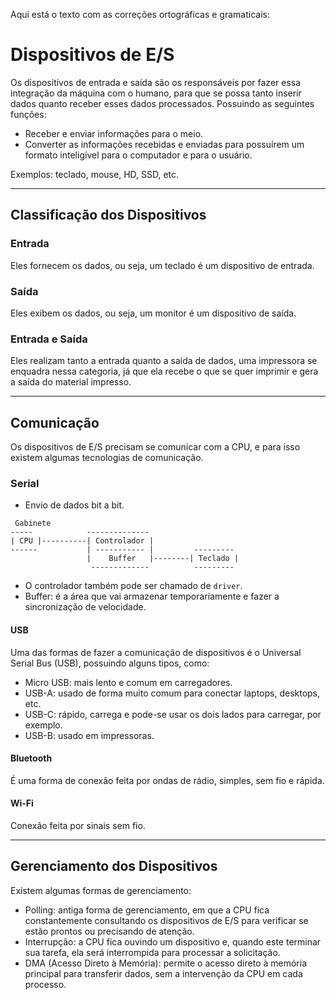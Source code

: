 Aqui está o texto com as correções ortográficas e gramaticais:

# Dispositivos de E/S
Os dispositivos de entrada e saída são os responsáveis por fazer essa integração da máquina com o humano, para que se possa tanto inserir dados quanto receber esses dados processados.
Possuindo as seguintes funções:
- Receber e enviar informações para o meio.
- Converter as informações recebidas e enviadas para possuírem um formato inteligível para o computador e para o usuário.

Exemplos: teclado, mouse, HD, SSD, etc.

---
## Classificação dos Dispositivos
### Entrada
Eles fornecem os dados, ou seja, um teclado é um dispositivo de entrada.

### Saída
Eles exibem os dados, ou seja, um monitor é um dispositivo de saída.

### Entrada e Saída
Eles realizam tanto a entrada quanto a saída de dados, uma impressora se enquadra nessa categoria, já que ela recebe o que se quer imprimir e gera a saída do material impresso.

---
## Comunicação
Os dispositivos de E/S precisam se comunicar com a CPU, e para isso existem algumas tecnologias de comunicação.

### Serial
- Envio de dados bit a bit.
```
 Gabinete
-----            --------------
| CPU |----------| Controlador | 
------           | ----------- |         ---------
                 |    Buffer   |--------| Teclado |
                  -------------          --------- 
```
- O controlador também pode ser chamado de `driver`.
- Buffer: é a área que vai armazenar temporariamente e fazer a sincronização de velocidade.

#### USB
Uma das formas de fazer a comunicação de dispositivos é o Universal Serial Bus (USB), possuindo alguns tipos, como:
- Micro USB: mais lento e comum em carregadores.
- USB-A: usado de forma muito comum para conectar laptops, desktops, etc.
- USB-C: rápido, carrega e pode-se usar os dois lados para carregar, por exemplo.
- USB-B: usado em impressoras.

#### Bluetooth
É uma forma de conexão feita por ondas de rádio, simples, sem fio e rápida.

#### Wi-Fi
Conexão feita por sinais sem fio.

---
## Gerenciamento dos Dispositivos
Existem algumas formas de gerenciamento:
- Polling: antiga forma de gerenciamento, em que a CPU fica constantemente consultando os dispositivos de E/S para verificar se estão prontos ou precisando de atenção.
- Interrupção: a CPU fica ouvindo um dispositivo e, quando este terminar sua tarefa, ela será interrompida para processar a solicitação.
- DMA (Acesso Direto à Memória): permite o acesso direto à memória principal para transferir dados, sem a intervenção da CPU em cada processo.

